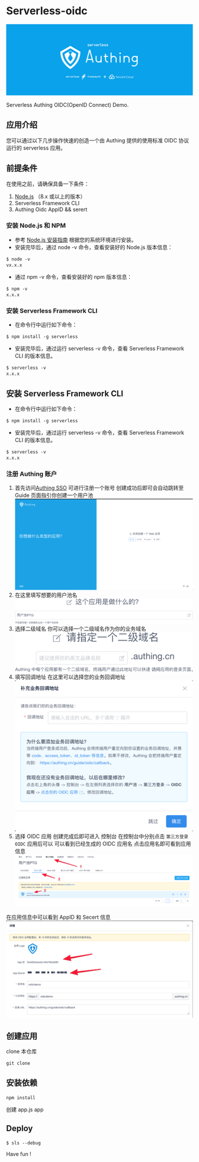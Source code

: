 # Serverless-oidc

![serverless-authing](./static/serverless-oidc.png)

Serverless Authing OIDC(OpenID Connect) Demo.

## 应用介绍

您可以通过以下几步操作快速的创造一个由 Authing 提供的使用标准 OIDC 协议运行的 serverless 应用。

## 前提条件

在使用之前，请确保具备一下条件：

1.  [Node.js](https://serverlesscloud.cn/doc/providers/tencent/cli-reference/quick-start#node) （8.x 或以上的版本）
2.  Serverless Framework CLI
3.  Authing Oidc AppID && serert

### 安装 Node.js 和 NPM

- 参考 [Node.js 安装指南](https://nodejs.org/zh-cn/download/) 根据您的系统环境进行安装。
- 安装完毕后，通过 node -v 命令，查看安装好的 Node.js 版本信息：

```shell
$ node -v
vx.x.x
```

- 通过 npm -v 命令，查看安装好的 npm 版本信息：

```shell
$ npm -v
x.x.x
```

### 安装 Serverless Framework CLI

- 在命令行中运行如下命令：

```shell
$ npm install -g serverless
```

- 安装完毕后，通过运行 serverless -v 命令，查看 Serverless Framework CLI 的版本信息。

```shell
$ serverless -v
x.x.x
```

## 安装 Serverless Framework CLI

- 在命令行中运行如下命令：

```shell
$ npm install -g serverless
```

- 安装完毕后，通过运行 serverless -v 命令，查看 Serverless Framework CLI 的版本信息。

```shell
$ serverless -v
x.x.x
```

### 注册 Authing 账户

1. 首先访问[Authing SSO](https://sign.authing.cn/login) 可进行注册一个账号
   创建成功后即可会自动跳转至 Guide 页面指引你创建一个用户池
   ![](./static/6B4ACCBD-F1CE-4A8F-AF4D-DF2C07CE1419.png)
2. 在这里填写想要的用户池名
   ![](./static/PixelSnap2020-02-19.png)
3. 选择二级域名 你可以选择一个二级域名作为你的业务域名
   ![](./static/PixelSnap2020-02-191.png)
4. 填写回调地址 在这里可以选择您的业务回调地址
   ![](./static/PixelSnap2020-02-192.png)
5. 选择 OIDC 应用
   创建完成后即可进入 控制台
   在控制台中分别点击 `第三方登录` `OIDC` 应用后可以 可以看到已经生成的 OIDC 应用名 点击应用名即可看到应用信息
   ![](./static/CleanShot2020-02-19.png)

在应用信息中可以看到 AppID 和 Secert 信息
![](./static/CleanShot2020-02-193.png)

## 创建应用

clone 本仓库

```
git clone
```

## 安装依赖

```
npm install
```

创建 app.js app

## Deploy

```shell
$ sls --debug
```

Have fun !
